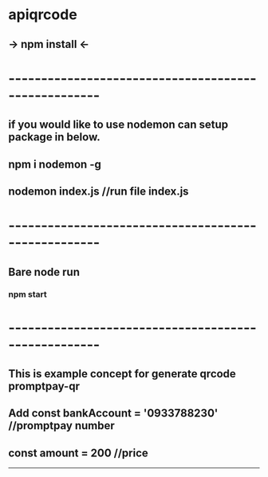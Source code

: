 # apiqrcode

## -> npm install <-
# ----------------------------------------------------
## if you would like to use nodemon can setup package in below.
## npm i nodemon -g
## nodemon index.js //run file index.js 
# ----------------------------------------------------
## Bare node run 
### npm start
# ----------------------------------------------------
## This is example concept for generate qrcode promptpay-qr


## Add const bankAccount = '0933788230' //promptpay number
## const amount = 200 //price
-----------------------------------
